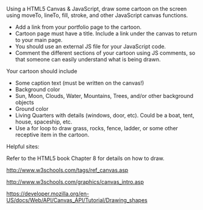 Using a HTML5 Canvas & JavaScript, draw some cartoon on the screen using moveTo, lineTo, fill, stroke, and other JavaScript canvas functions.

- Add a link from your portfolio page to the cartoon.
- Cartoon page must have a title. Include a link under the canvas to return to your main page.
- You should use an external JS file for your JavaScript code.
- Comment the different sections of your cartoon using JS comments, so that someone can easily understand what is being drawn.

Your cartoon should include

- Some caption text (must be written on the canvas!)
- Background color
- Sun, Moon, Clouds, Water, Mountains, Trees, and/or other background objects
- Ground color
- Living Quarters with details (windows, door, etc). Could be a boat, tent, house, spaceship, etc.
- Use a for loop to draw grass, rocks, fence, ladder, or some other receptive item in the cartoon.


Helpful sites:

Refer to the HTML5 book Chapter 8 for details on how to draw.

http://www.w3schools.com/tags/ref_canvas.asp

http://www.w3schools.com/graphics/canvas_intro.asp

https://developer.mozilla.org/en-US/docs/Web/API/Canvas_API/Tutorial/Drawing_shapes